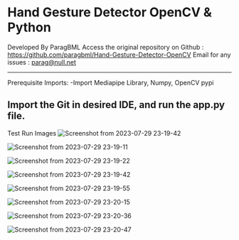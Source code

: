 # Hand Gesture Detector OpenCV & Python

Developed By ParagBML 
Access the original repository on Github : https://github.com/paragbml/Hand-Gesture-Detector-OpenCV
Email for any issues : parag@null.net

---------------------------------------------------------------------------------------------------------------------------------------------------------------------------------------------------------------
Prerequisite Imports:
-Import Mediapipe Library, Numpy, OpenCV pypi

Import the Git in desired IDE, and run the app.py file.
---------------------------------------------------------------------------------------------------------------------------------------------------------------------------------------------------------------

Test Run Images
![Screenshot from 2023-07-29 23-19-42](https://github.com/paragbml/Hand-Gesture-Detector-OpenCV/assets/121299349/3a0f7123-6cbc-4672-88a3-2f79997f123c)

![Screenshot from 2023-07-29 23-19-11](https://github.com/paragbml/Hand-Gesture-Detector-OpenCV/assets/121299349/5b31f845-2ebc-4b81-bbcc-ec44146eaca9)

![Screenshot from 2023-07-29 23-19-22](https://github.com/paragbml/Hand-Gesture-Detector-OpenCV/assets/121299349/f527c6c8-d96e-4e9c-a21a-4e14590f7f13)

![Screenshot from 2023-07-29 23-19-42](https://github.com/paragbml/Hand-Gesture-Detector-OpenCV/assets/121299349/3a0f7123-6cbc-4672-88a3-2f79997f123c)

![Screenshot from 2023-07-29 23-19-55](https://github.com/paragbml/Hand-Gesture-Detector-OpenCV/assets/121299349/fbee95b1-5510-43eb-8776-43b830fdf98b)

![Screenshot from 2023-07-29 23-20-15](https://github.com/paragbml/Hand-Gesture-Detector-OpenCV/assets/121299349/2e3c50e3-f96d-4b2b-a3bd-36f54154fdaa)

![Screenshot from 2023-07-29 23-20-36](https://github.com/paragbml/Hand-Gesture-Detector-OpenCV/assets/121299349/1ea4dced-2a6c-4b3f-889a-53aa2280c0b2)

![Screenshot from 2023-07-29 23-20-47](https://github.com/paragbml/Hand-Gesture-Detector-OpenCV/assets/121299349/b0dbeb74-6652-4f3d-8676-7ff688854239)
